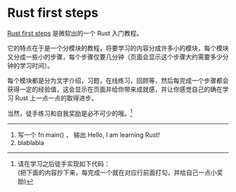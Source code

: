 # Rust first steps

[Rust first steps][1] 是微软出的一个 Rust 入门教程。

它的特点在于是一个分模块的教程，将要学习的内容分成许多小的模块，每个模块又分成一些小的步骤，每个步骤仅要几分钟（页面会显示这个步骤大约需要多少分钟的学习时间）。

每个模块都是分为文字介绍，习题，在线练习，回顾等，然后每完成一个步骤都会获得一定的经验值，这会显示在页面并给你带来成就感，并让你感觉自己的确在学习 Rust 上一点一点的取得进步。

当然，徒手练习和自我奖励是必不可少的哦。[^1]

--- 

[^1]: 请在学习之后徒手实现如下代码：  
(把下面的内容抄下来，每完成一个就在对应行前面打勾，并给自己一点小奖励)

1. 写一个 fn main() ， 输出 Hello, I am learning Rust!
2. blablabla

[1]: https://docs.microsoft.com/zh-cn/learn/paths/rust-first-steps/    "微软 Take your first steps of Rust"
